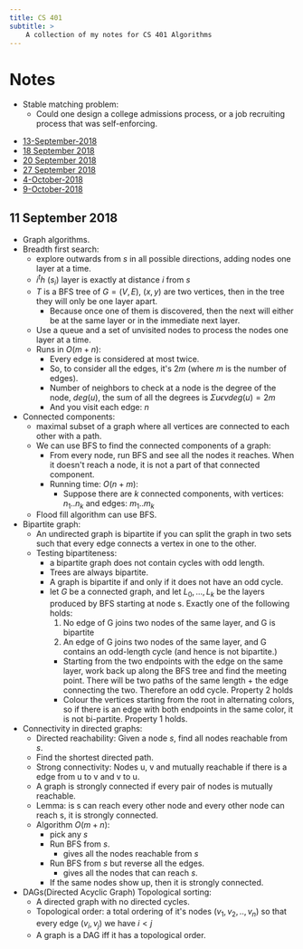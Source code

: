 ```yaml
---
title: CS 401
subtitle: >
    A collection of my notes for CS 401 Algorithms
---
```


# Notes
* Stable matching problem:
    * Could one design a college admissions process, or a job recruiting process that was self-enforcing.

- [13-September-2018](cs401/13-September-2018)
- [18 September 2018](cs401/18-September-2018)
- [20 September 2018](cs401/20-September-2018)
- [27 September 2018](cs401/27-September-2018)
- [4-October-2018](cs401/4-October-2018)
- [9-October-2018](cs401/9-October-2018)

## 11 September 2018
* Graph algorithms.
* Breadth first search:
    * explore outwards from $s$ in all possible directions, adding nodes one layer at a time.
    * $i^th$ ($s_i$) layer is exactly at distance $i$ from $s$
    * $T$ is a BFS tree of $G = (V,E)$, $(x, y)$ are two vertices, then in the tree they will only be one layer apart.
        * Because once one of them is discovered, then the next will either be at the same layer or in the immediate next layer.
    * Use a queue and a set of unvisited nodes to process the nodes one layer at a time.
    * Runs in $O(m + n)$:
        * Every edge is considered at most twice.
        * So, to consider all the edges, it's $2m$ (where $m$ is the number of edges).
        * Number of neighbors to check at a node is the degree of the node, $deg(u)$, the sum of all the degrees is $\Sigma{u\epsilon{v}}deg(u) = 2m$
        * And you visit each edge: $n$
* Connected components:
    * maximal subset of a graph where all vertices are connected to each other with a path.
    * We can use BFS to find the connected components of a graph:
        * From every node, run BFS and see all the nodes it reaches. When it doesn't reach a node, it is not a part of that connected component.
        * Running time: $O(n + m)$:
            * Suppose there are $k$ connected components, with vertices: $n_1 .. n_k$  and edges: $m_1 .. m_k$
    * Flood fill algorithm can use BFS.
* Bipartite graph:
    * An undirected graph is bipartite if you can split the graph in two sets such that every edge connects a vertex in one to the other.
    * Testing bipartiteness:
        * a bipartite graph does not contain cycles with odd length.
        * Trees are always bipartite.
        * A graph is bipartite if and only if it does not have an odd cycle.
        * let $G$ be a connected graph, and let $L_0, ..., L_k$ be the layers produced by BFS starting at node s. Exactly one of the following holds:
            1. No edge of G joins two nodes of the same layer, and G is bipartite
            2. An edge of G joins two nodes of the same layer, and G contains an odd-length cycle (and hence is not bipartite.)
            * Starting from the two endpoints with the edge on the same layer, work back up along the BFS tree and find the meeting point. There will be two paths of the same length + the edge connecting the two. Therefore an odd cycle. Property 2 holds
            * Colour the vertices starting from the root in alternating colors, so if there is an edge with both endpoints in the same color, it is not bi-partite. Property 1 holds.
* Connectivity in directed graphs:
    * Directed reachability: Given a node $s$, find all nodes reachable from $s$.
    * Find the shortest directed path.
    * Strong connectivity: Nodes u, v and mutually reachable if there is a edge from u to v and v to u.
    * A graph is strongly connected if every pair of nodes is mutually reachable.
    * Lemma: is s can reach every other node and every other node can reach s, it is strongly connected.
    * Algorithm $O(m + n)$:
        * pick any $s$
        * Run BFS from $s$.
            * gives all the nodes reachable from $s$
        * Run BFS from $s$ but reverse all the edges.
            * gives all the nodes that can reach $s$.
        * If the same nodes show up, then it is strongly connected.
* DAGs(Directed Acyclic Graph) Topological sorting:
    * A directed graph with no directed cycles.
    * Topological order: a total ordering of it's nodes $(v_1, v_2, .., v_n)$ so that every edge $(v_i, v_j)$ we have $i < j$
    * A graph is a DAG iff it has a topological order.
